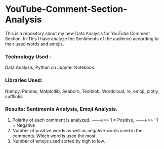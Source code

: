 # YouTube-Comment-Section-Analysis
This is a repository about my new Data Analysis for YouTube Comment Section. In This I have analyze the Sentiments of the audience according to their used words and emojis. 

### Technology Used : 
Data Analysis, Python on Jupyter Notebook.

### Libraries Used:
Numpy, Pandas, Matplotlib, Seaborn, Textblob, Wordcloud, re, emoji, plotly, cufflinks

### Results: Sentiments Analysis, Emoji Analysis.
1. Polarity of each comment is analyzed.   --->>> 1 = Positive,    --->>> -1 = Negative
2. Number of positive words as well as negative words used in the comments. Which word is used the most.
3. Number of emojis used sorted by high to low.

